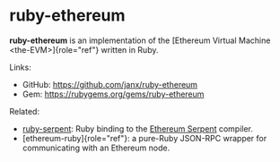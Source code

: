 ruby-ethereum
=============

**ruby-ethereum** is an implementation of the
[Ethereum Virtual Machine \<the-EVM\>]{role="ref"} written in Ruby.

Links:

-   GitHub: <https://github.com/janx/ruby-ethereum>
-   Gem: <https://rubygems.org/gems/ruby-ethereum>

Related:

-   [ruby-serpent](https://github.com/janx/ruby-serpent): Ruby binding
    to the [Ethereum
    Serpent](https://github.com/ethereum/wiki/wiki/Serpent) compiler.
-   [ethereum-ruby]{role="ref"}: a pure-Ruby JSON-RPC wrapper for
    communicating with an Ethereum node.
